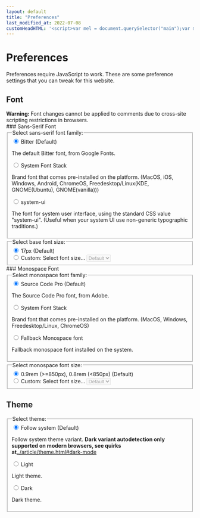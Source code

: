 ```yaml
---
layout: default
title: "Preferences"
last_modified_at: 2022-07-08
customHeadHTML: '<script>var mel = document.querySelector("main");var mel_h1 = document.querySelector("main h1");if(!Modernizr.localstorage){var errlocalel = NoteEl("error", "Preferences are unavaliable because your browser does not support localSstorage.");mel.insertBefore(errlocalel, mel_h1.nextSibling)}if(!Modernizr.classlist){var mel_th = document.getElementById("theme");var errclst = NoteEl("error", "Theme cannot be changed because your browser does not support classList.");mel.insertBefore(errclst, mel_th.nextSibling)}</script><script src="../assets/js/pref.js"></script>'
---
```


# Preferences
<noscript id="noscript-noprefbanner"> Preferences require JavaScript to work. </noscript>
These are some preference settings that you can tweak for this website.

## Font
<div class="note warning"><b>Warning: </b>
Font changes cannot be applied to comments due to cross-site scripting restrictions in browsers.
</div>
### Sans-Serif Font
<fieldset>
    <legend>Select sans-serif font family:</legend>
    <div>
      <input type="radio" id="pref-font-default" name="name-pref-font" value="pref-font-default" checked>
      <label for="pref-font-default">Bitter (Default)</label>
	<p> The default Bitter font, from Google Fonts. </p>
    </div>
    <div>
      <input type="radio" id="pref-font-brand" name="name-pref-font" value="pref-font-brand">
      <label for="pref-font-brand">System Font Stack</label>
	<p> Brand font that comes pre-installed on the platform. (MacOS, iOS, Windows, Android, ChromeOS, Freedesktop/Linux(KDE, GNOME(Ubuntu), GNOME(vanilla))) </p>
    </div>
    <div>
      <input type="radio" id="pref-font-system-ui" name="name-pref-font" value="pref-font-system-ui">
      <label for="pref-font-system-ui">system-ui</label>
	<p> The font for system user interface, using the standard CSS value "system-ui". (Useful when your system UI use non-generic typographic traditions.) </p>
    </div>
</fieldset>
<fieldset>
<legend>Select base font size:</legend>
<div>
	<input type="radio" id="pref-fontsize-default" name="name-pref-fontsize" value="pref-fontsize-default" checked>
	<label for="pref-fontsize-default">17px (Default)</label>
</div>
<div>
	<input type="radio" id="pref-fontsize-custom" name="name-pref-fontsize" value="pref-fontsize-custom">
	<label for="pref-fontsize-custom">Custom:</label>
	<label for="pref-fontsize-selectelm">Select font size...</label>
	<select name="name-pref-fontsize-selectelm" id="pref-fontsize-selectelm" disabled>
		<option value="default">Default</option>
		<option value="9px">9px</option>
		<option value="10px">10px</option>
		<option value="11px">11px</option>
		<option value="12px">12px</option>
		<option value="13px">13px</option>
		<option value="14px">14px</option>
		<option value="15px">15px</option>
		<option value="16px">16px</option>
		<option value="17px">17px</option>
		<option value="18px">18px</option>
		<option value="19px">19px</option>
		<option value="20px">20px</option>
		<option value="21px">21px</option>
		<option value="22px">22px</option>
		<option value="23px">23px</option>
		<option value="24px">24px</option>
		<option value="26px">26px</option>
		<option value="28px">28px</option>
		<option value="30px">30px</option>
		<option value="32px">32px</option>
		<option value="34px">34px</option>
		<option value="36px">36px</option>
		<option value="40px">40px</option>
		<option value="44px">44px</option>
		<option value="48px">48px</option>
		<option value="56px">56px</option>
		<option value="64px">64px</option>
		<option value="72px">72px</option>
	</select>
</div>
</fieldset>
### Monospace Font
<fieldset>
	<legend>Select monospace font family:</legend>
	<div>
		<input type="radio" id="pref-monofont-default" name="name-pref-monofont" value="pref-monofont-default" checked>
		<label for="pref-monofont-default">Source Code Pro (Default)</label>
		<p> The Source Code Pro font, from Adobe. </p>
	</div>
	<div>
		<input type="radio" id="pref-monofont-brand" name="name-pref-monofont" value="pref-monofont-brand">
		<label for="pref-monofont-brand">System Font Stack</label>
		<p> Brand font that comes pre-installed on the platform. (MacOS, Windows, Freedesktop/Linux, ChromeOS) </p>
	</div>
	<div>
		<input type="radio" id="pref-monofont-fallback" name="name-pref-monofont" value="pref-monofont-fallback">
		<label for="pref-monofont-fallback">Fallback Monospace font</label>
		<p> Fallback monospace font installed on the system.</p>
	</div>
</fieldset>
<fieldset>
	<legend>Select monospace font size:</legend>
	<div>
		<input type="radio" id="pref-monofontsize-default" name="name-pref-monofontsize" value="pref-monofontsize-default" checked>
		<label for="pref-monofontsize-default">0.9rem (&gt;=850px), 0.8rem (&lt;850px) (Default)</label>
	</div>
	<div>
		<input type="radio" id="pref-monofontsize-custom" name="name-pref-monofontsize" value="pref-monofontsize-custom">
		<label for="pref-monofontsize-custom">Custom:</label>
		<label for="pref-monofontsize-selectelm">Select font size...</label>
		<select name="name-pref-monofontsize-selectelm" id="pref-monofontsize-selectelm" disabled>
			<option value="default">Default</option>
			<option value="9px">9px</option>
			<option value="10px">10px</option>
			<option value="11px">11px</option>
			<option value="12px">12px</option>
			<option value="13px">13px</option>
			<option value="14px">14px</option>
			<option value="15px">15px</option>
			<option value="16px">16px</option>
			<option value="17px">17px</option>
			<option value="18px">18px</option>
			<option value="19px">19px</option>
			<option value="20px">20px</option>
			<option value="21px">21px</option>
			<option value="22px">22px</option>
			<option value="23px">23px</option>
			<option value="24px">24px</option>
			<option value="26px">26px</option>
			<option value="28px">28px</option>
			<option value="30px">30px</option>
			<option value="32px">32px</option>
			<option value="34px">34px</option>
			<option value="36px">36px</option>
			<option value="40px">40px</option>
			<option value="44px">44px</option>
			<option value="48px">48px</option>
			<option value="56px">56px</option>
			<option value="64px">64px</option>
			<option value="72px">72px</option>
		</select>
	</div>
</fieldset>

## Theme
<fieldset>
    <legend>Select theme:</legend>
    <div>
      <input type="radio" id="pref-theme-default" name="name-pref-theme" value="pref-theme-default" checked>
      <label for="pref-theme-default">Follow system (Default)</label>
	<p> Follow system theme variant. <strong>Dark variant autodetection only supported on modern browsers, see quirks at</strong><a href="../article/theme.html#dark-mode">../article/theme.html#dark-mode</a></p>
    </div>
    <div>
      <input type="radio" id="pref-theme-light" name="name-pref-theme" value="pref-theme-light">
      <label for="pref-theme-light">Light</label>
	<p> Light theme. </p>
    </div>
    <div>
      <input type="radio" id="pref-theme-dark" name="name-pref-theme" value="pref-theme-dark">
      <label for="pref-theme-dark">Dark</label>
	<p> Dark theme. </p>
    </div>
</fieldset>
